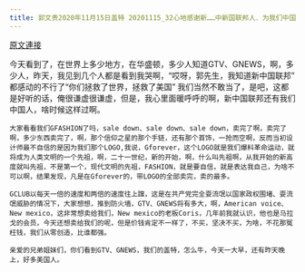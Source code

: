 ```yaml
---
title: 郭文贵2020年11月15日盖特 20201115_32心地感谢新……中新国联邦人．为我们中国人．在11月14号在华盛顿地区的游行中展示的团结．伟大的精神面貌！
---
```


[原文連接](https://gnews.org/ThreadView/53482673)

今天看到了，在世界上多少地方，在华盛顿，多少人知道GTV、GNEWS，啊，多少人，昨天，我见到几个人都是看到我哭啊，“哎呀，郭先生，我知道新中国联邦” 都感动的不行了“你们拯救了世界，拯救了美国” 我们当然不敢当了，是吧，这都是好听的话，俺很谦虚很谦虚，但是，我心里面暖呼呼的啊，新中国联邦还有我们中国人，啥时候这样过啊。

    大家看看我们GFASHION了吗，sale down、sale down、sale down，卖完了啊，卖完了啊，多少东西卖完了，啊，那个信仰之星的那个手链，还有那个首饰，一抢而空啊，反而当初设计师最不自信的是因为我们那个LOGO,我说，Gforever，这个LOGO就是我们爆料革命运动，就将成为人类文明的一个先祖，啊，二十一世纪，新的开始，啊，什么叫先祖啊，从我开始的新高度就叫先祖，不是第一个，现代文明的先祖，FASHION，就是要自信，就是表达我自己，为啥不可以啊，结果发现，凡是在Gforever的，带LOGO的全部卖完，卖的最多。

    GCLUB以每天一倍的速度和两倍的速度往上蹿，这是在共产党完全耍流氓以国家政权围堵、耍流氓威胁的情况下，大家想想，推到防火墙，GTV、GNEWS将有多大，啊，American voice、New mexico，这非常想卖给我们，New mexico的老板Coris，几年前我就认识，他也是马拉戈的会员，今天还想卖给我们的呢，但是价钱肯定不一样了，不买，坚决不买，为啥，不花那冤枉钱，我们从零创造，比谁都强。

    亲爱的兄弟姐妹们，你们看到GTV、GNEWS，我们的盖特，怎么牛，今天一大早，还有昨天晚上，好多美国人。
